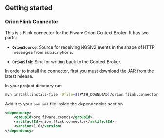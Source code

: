 ## Getting started

### Orion Flink Connector

This is a Flink connector for the Fiware Orion Context Broker.
It has two parts:

 * **`OrionSource`**: Source for receiving NGSIv2 events in the shape of HTTP messages from subscriptions.

 * **`OrionSink`**: Sink for writing back to the Context Broker.

In order to install the connector, first you must download the JAR from the latest release.

In your project directory run:
```bash
mvn install:install-file -Dfile=$(PATH_DOWNLOAD)/orion.flink.connector-1.0.jar -DgroupId=org.fiware.cosmos -DartifactId=orion.flink.connector -Dversion=1.0 -Dpackaging=jar
```

Add it to your `pom.xml` file inside the dependencies section.
```xml
<dependency>
    <groupId>org.fiware.cosmos</groupId>
    <artifactId>orion.flink.connector</artifactId>
    <version>1.0</version>
</dependency>
```